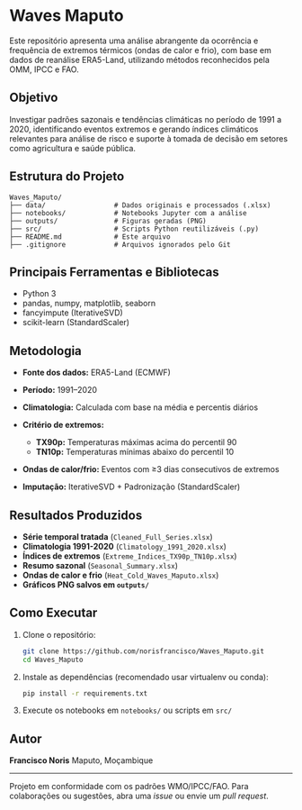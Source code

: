 # Waves Maputo

Este repositório apresenta uma análise abrangente da ocorrência e frequência de extremos térmicos (ondas de calor e frio), com base em dados de reanálise ERA5-Land, utilizando métodos reconhecidos pela OMM, IPCC e FAO.

## Objetivo

Investigar padrões sazonais e tendências climáticas no período de 1991 a 2020, identificando eventos extremos e gerando índices climáticos relevantes para análise de risco e suporte à tomada de decisão em setores como agricultura e saúde pública.

## Estrutura do Projeto

```
Waves_Maputo/
├── data/                 # Dados originais e processados (.xlsx)
├── notebooks/            # Notebooks Jupyter com a análise
├── outputs/              # Figuras geradas (PNG)
├── src/                  # Scripts Python reutilizáveis (.py)
├── README.md             # Este arquivo
├── .gitignore            # Arquivos ignorados pelo Git
```

## Principais Ferramentas e Bibliotecas

* Python 3
* pandas, numpy, matplotlib, seaborn
* fancyimpute (IterativeSVD)
* scikit-learn (StandardScaler)

## Metodologia

* **Fonte dos dados:** ERA5-Land (ECMWF)
* **Período:** 1991–2020
* **Climatologia:** Calculada com base na média e percentis diários
* **Critério de extremos:**

  * **TX90p:** Temperaturas máximas acima do percentil 90
  * **TN10p:** Temperaturas mínimas abaixo do percentil 10
* **Ondas de calor/frio:** Eventos com ≥3 dias consecutivos de extremos
* **Imputação:** IterativeSVD + Padronização (StandardScaler)

## Resultados Produzidos

* **Série temporal tratada** (`Cleaned_Full_Series.xlsx`)
* **Climatologia 1991-2020** (`Climatology_1991_2020.xlsx`)
* **Índices de extremos** (`Extreme_Indices_TX90p_TN10p.xlsx`)
* **Resumo sazonal** (`Seasonal_Summary.xlsx`)
* **Ondas de calor e frio** (`Heat_Cold_Waves_Maputo.xlsx`)
* **Gráficos PNG salvos em `outputs/`**

## Como Executar

1. Clone o repositório:

   ```bash
   git clone https://github.com/norisfrancisco/Waves_Maputo.git
   cd Waves_Maputo
   ```
2. Instale as dependências (recomendado usar virtualenv ou conda):

   ```bash
   pip install -r requirements.txt
   ```
3. Execute os notebooks em `notebooks/` ou scripts em `src/`

## Autor

**Francisco Noris**
Maputo, Moçambique

---

Projeto em conformidade com os padrões WMO/IPCC/FAO.
Para colaborações ou sugestões, abra uma *issue* ou envie um *pull request*.
